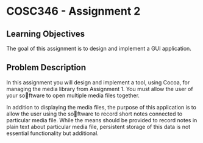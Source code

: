 # COSC346 - Assignment 2

## Learning Objectives

The goal of this assignment is to design and implement a GUI application.

## Problem Description

In this assignment you will design and implement a tool, using Cocoa, for managing the media library
from Assignment 1. You must allow the user of your software to open multiple media files together.

In addition to displaying the media files, the purpose of this application is to allow the user using the
software to record short notes connected to particular media file. While the means should be provided
to record notes in plain text about particular media file, persistent storage of this data is not essential
functionality but additional.
